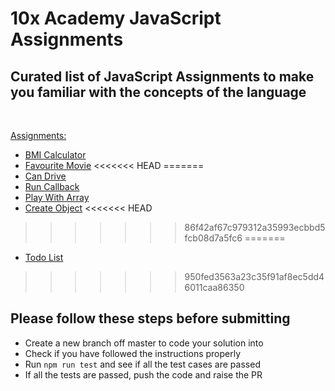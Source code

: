 # 10x Academy JavaScript Assignments

## Curated list of JavaScript Assignments to make you familiar with the concepts of the language

<br />  
  
[Assignments:](assignments)
* [BMI Calculator](assignments/bmi_calculator/BMICalculator.md)
* [Favourite Movie](assignments/favourite_movie/FavouriteMovie.md)
<<<<<<< HEAD
=======
* [Can Drive](assignments/can_drive/CanDrive.md)
* [Run Callback](assignments/run_callback/RunCallback.md)
* [Play With Array](assignments/play_with_array/PlayWithArray.md)
* [Create Object](assignments/create_object/CreateObject.md)
<<<<<<< HEAD
>>>>>>> 86f42af67c979312a35993ecbbd5fcb08d7a5fc6
=======
* [Todo List](assignments/todo_list/TodoList.md)
>>>>>>> 950fed3563a23c35f91af8ec5dd46011caa86350

## Please follow these steps before submitting
* Create a new branch off master to code your solution into
* Check if you have followed the instructions properly
* Run ```npm run test``` and see if all the test cases are passed
* If all the tests are passed, push the code and raise the PR 